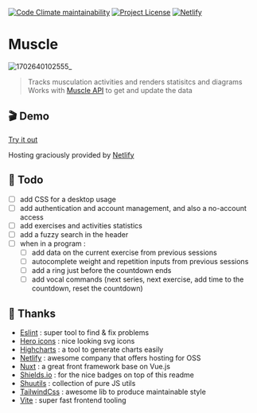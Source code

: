[![Code Climate maintainability](https://img.shields.io/codeclimate/maintainability/babforlife/muscle)](https://codeclimate.com/github/babforlife/muscle)
[![Project License](https://img.shields.io/github/license/babforlife/muscle.svg?color=informational)](https://github.com/babforlife/muscle/blob/master/LICENSE)
[![Netlify](https://img.shields.io/netlify/7ff4783c-a280-492e-80a3-24823ef13ca2)](https://muscle-webapp.netlify.app)
# Muscle
![1702640102555_](https://github.com/babforlife/muscle-api/assets/55501953/ad0fa98a-d304-4b6d-98d5-259c5b672426)
> Tracks musculation activities and renders statisitcs and diagrams
> Works with [Muscle API](https://github.com/babforlife/muscle-api) to get and update the data

## 🎬 Demo

[Try it out](https://muscle-webapp.netlify.app)

Hosting graciously provided by [Netlify](https://www.netlify.com)

## 📝 Todo
- [ ] add CSS for a desktop usage
- [ ] add authentication and account management, and also a no-account access
- [ ] add exercises and activities statistics
- [ ] add a fuzzy search in the header
- [ ] when in a program :
  - [ ] add data on the current exercise from previous sessions
  - [ ] autocomplete weight and repetition inputs from previous sessions
  - [ ] add a ring just before the countdown ends
  - [ ] add vocal commands (next series, next exercise, add time to the countdown, reset the countdown)

## 🙏 Thanks

- [Eslint](https://github.com/eslint/eslint) : super tool to find & fix problems
- [Hero icons](https://github.com/tailwindlabs/heroicons) : nice looking svg icons
- [Highcharts](https://github.com/highcharts/highcharts) : a tool to generate charts easily
- [Netlify](https://www.netlify.com/) : awesome company that offers hosting for OSS
- [Nuxt](https://github.com/nuxt/nuxt) : a great front framework base on Vue.js
- [Shields.io](https://shields.io) : for the nice badges on top of this readme
- [Shuutils](https://github.com/Shuunen/shuutils) : collection of pure JS utils
- [TailwindCss](https://github.com/tailwindlabs/tailwindcss) : awesome lib to produce maintainable style
- [Vite](https://github.com/vitejs/vite) : super fast frontend tooling
